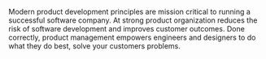 Modern product development principles are mission critical to running a successful software company. At strong product organization reduces the risk of software development and improves customer outcomes. Done correctly, product management empowers engineers and designers to do what they do best, solve your customers problems.